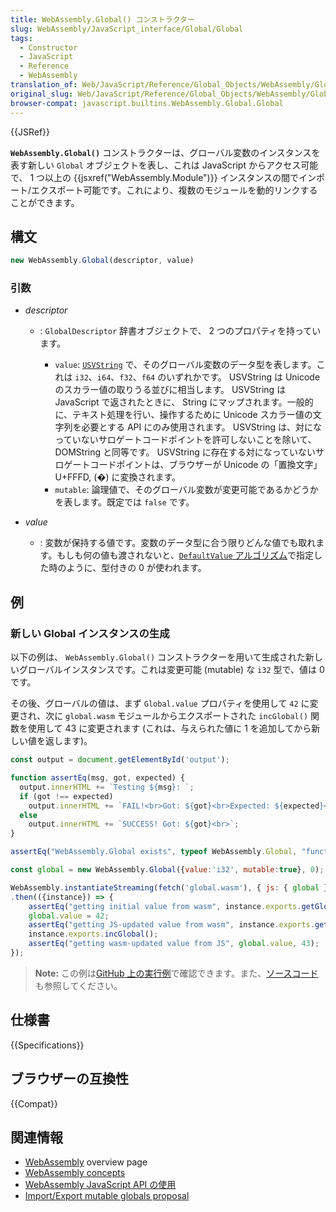 ```yaml
---
title: WebAssembly.Global() コンストラクター
slug: WebAssembly/JavaScript_interface/Global/Global
tags:
  - Constructor
  - JavaScript
  - Reference
  - WebAssembly
translation_of: Web/JavaScript/Reference/Global_Objects/WebAssembly/Global/Global
original_slug: Web/JavaScript/Reference/Global_Objects/WebAssembly/Global/Global
browser-compat: javascript.builtins.WebAssembly.Global.Global
---
```

{{JSRef}}

**`WebAssembly.Global()`** コンストラクターは、グローバル変数のインスタンスを表す新しい `Global` オブジェクトを表し、これは JavaScript からアクセス可能で、 1 つ以上の {{jsxref("WebAssembly.Module")}} インスタンスの間でインポート/エクスポート可能です。これにより、複数のモジュールを動的リンクすることができます。

## 構文

```js
new WebAssembly.Global(descriptor, value)
```

### 引数

- _descriptor_

  - : `GlobalDescriptor` 辞書オブジェクトで、 2 つのプロパティを持っています。

    - `value`: [`USVString`](/ja/docs/Web/API/USVString) で、そのグローバル変数のデータ型を表します。これは `i32`、`i64`、`f32`、`f64` のいずれかです。 USVString は Unicode のスカラー値の取りうる並びに相当します。 USVString は JavaScript で返されたときに、 String にマップされます。一般的に、テキスト処理を行い、操作するために Unicode スカラー値の文字列を必要とする API にのみ使用されます。 USVString は、対になっていないサロゲートコードポイントを許可しないことを除いて、 DOMString と同等です。 USVString に存在する対になっていないサロゲートコードポイントは、ブラウザーが Unicode の「置換文字」 U+FFFD, (�) に変換されます。
    - `mutable`: 論理値で、そのグローバル変数が変更可能であるかどうかを表します。既定では `false` です。

- _value_
  - : 変数が保持する値です。変数のデータ型に合う限りどんな値でも取れます。もしも何の値も渡されないと、[`DefaultValue`
    アルゴリズム](https://webassembly.github.io/spec/js-api/#defaultvalue)で指定した時のように、型付きの 0 が使われます。

## 例

### 新しい Global インスタンスの生成

以下の例は、 `WebAssembly.Global()` コンストラクターを用いて生成された新しいグローバルインスタンスです。これは変更可能 (mutable) な `i32` 型で、値は 0 です。

その後、グローバルの値は、まず `Global.value` プロパティを使用して `42` に変更され、次に `global.wasm` モジュールからエクスポートされた `incGlobal()` 関数を使用して 43 に変更されます (これは、与えられた値に 1 を追加してから新しい値を返します)。

```js
const output = document.getElementById('output');

function assertEq(msg, got, expected) {
  output.innerHTML += `Testing ${msg}: `;
  if (got !== expected)
    output.innerHTML += `FAIL!<br>Got: ${got}<br>Expected: ${expected}<br>`;
  else
    output.innerHTML += `SUCCESS! Got: ${got}<br>`;
}

assertEq("WebAssembly.Global exists", typeof WebAssembly.Global, "function");

const global = new WebAssembly.Global({value:'i32', mutable:true}, 0);

WebAssembly.instantiateStreaming(fetch('global.wasm'), { js: { global } })
.then(({instance}) => {
    assertEq("getting initial value from wasm", instance.exports.getGlobal(), 0);
    global.value = 42;
    assertEq("getting JS-updated value from wasm", instance.exports.getGlobal(), 42);
    instance.exports.incGlobal();
    assertEq("getting wasm-updated value from JS", global.value, 43);
});
```

> **Note:** この例は[GitHub 上の実行例](https://mdn.github.io/webassembly-examples/js-api-examples/global.html)で確認できます。また、[ソースコード](https://github.com/mdn/webassembly-examples/blob/master/js-api-examples/global.html)も参照してください。

## 仕様書

{{Specifications}}

## ブラウザーの互換性

{{Compat}}

## 関連情報

- [WebAssembly](/ja/docs/WebAssembly) overview page
- [WebAssembly concepts](/ja/docs/WebAssembly/Concepts)
- [WebAssembly JavaScript API の使用](/ja/docs/WebAssembly/Using_the_JavaScript_API)
- [Import/Export
  mutable globals proposal](https://github.com/WebAssembly/mutable-global/blob/master/proposals/mutable-global/Overview.md)
